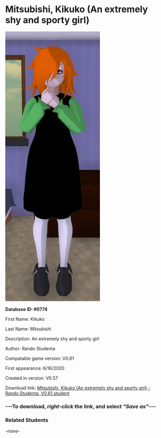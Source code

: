 # Mitsubishi, Kikuko (An extremely shy and sporty girl)

<img src="../../Files/Images/Mitsubishi, Kikuko (An extremely shy and sporty girl).png" title="Mitsubishi, Kikuko (An extremely shy and sporty girl) - Rando Studenta, V0.61">

**Database ID: #0774**

First Name: Kikuko

Last Name: Mitsubishi

Description: An extremely shy and sporty girl

Author: Rando Studenta

Compatable game version: V0.61

First appearance: 6/16/2020

Created in version: V0.57

Download link: <a href="https://raw.githubusercontent.com/Arbiter1223/Daigaku-Gurashi-Custom-Students/master/Files/Student%20Files/Mitsubishi%2C%20Kikuko%20(An%20extremely%20shy%20and%20sporty%20girl)%20-%20Rando%20Studenta%2C%20V0.61.student">Mitsubishi, Kikuko (An extremely shy and sporty girl) - Rando Studenta, V0.61.student</a>

### ---**To download, _right-click_ the link, and select _"Save as"_**---

### Related Students

-none-
